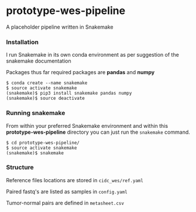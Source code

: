 # prototype-wes-pipeline
A placeholder pipeline written in Snakemake

### Installation

I run Snakemake in its own conda environment as per suggestion of the snakemake documentation

Packages thus far required packages are **pandas** and **numpy**

```
$ conda create --name snakemake
$ source activate snakemake
(snakemake)$ pip3 install snakemake pandas numpy
(snakemake)$ source deactivate
```

### Running snakemake

From within your preferred Snakemake environment and within this **prototype-wes-pipeline** directory you can just run the `snakemake` command.

```
$ cd prototype-wes-pipeline/
$ source activate snakemake
(snakemake)$ snakemake
```

### Structure


Reference files locations are stored in `cidc_wes/ref.yaml`

Paired fastq's are listed as samples in  `config.yaml`

Tumor-normal pairs are defined in `metasheet.csv`

